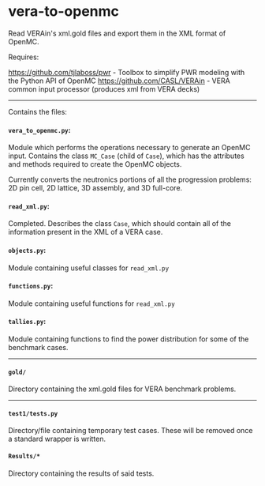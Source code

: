 # vera-to-openmc
Read VERAin's xml.gold files and export them in the XML format of OpenMC.

Requires:

https://github.com/tjlaboss/pwr - Toolbox to simplify PWR modeling with the Python API of OpenMC
https://github.com/CASL/VERAin  - VERA common input processor (produces xml from VERA decks)

-----

Contains the files:


#### `vera_to_openmc.py`:
Module which performs the operations necessary to generate an OpenMC input. Contains the class `MC_Case` (child of `Case`), which has the attributes and methods required to create the OpenMC objects.

Currently converts the neutronics portions of all the progression problems: 2D pin cell, 2D lattice, 3D assembly, and 3D full-core.

#### `read_xml.py`:
Completed. Describes the class `Case`, which should contain all of the information present in the XML of a VERA case.

#### `objects.py`:
Module containing useful classes for `read_xml.py`

#### `functions.py`:
Module containing useful functions for `read_xml.py`

#### `tallies.py`:
Module containing functions to find the power distribution for some of the benchmark cases.

------

#### `gold/`
Directory containing the xml.gold files for VERA benchmark problems.

------

#### `test1/tests.py`
Directory/file containing temporary test cases. These will be removed once a standard wrapper is written.

#### `Results/*`
Directory containing the results of said tests.
